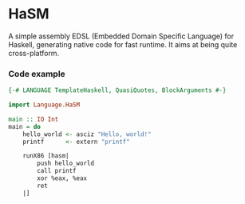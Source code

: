 # HaSM

A simple assembly EDSL (Embedded Domain Specific Language) for Haskell, generating native code for fast runtime.
It aims at being quite cross-platform.

### Code example

```haskell
{-# LANGUAGE TemplateHaskell, QuasiQuotes, BlockArguments #-}

import Language.HaSM

main :: IO Int
main = do
    hello_world <- asciz "Hello, world!"
    printf      <- extern "printf"

    runX86 [hasm|
        push hello_world
        call printf
        xor %eax, %eax
        ret
    |]
```